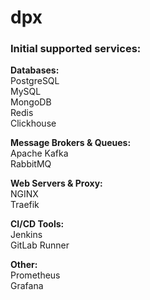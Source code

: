 # dpx

### Initial supported services:
**Databases:**\
PostgreSQL\
MySQL\
MongoDB\
Redis\
Clickhouse

**Message Brokers & Queues:**\
Apache Kafka\
RabbitMQ

**Web Servers & Proxy:**\
NGINX\
Traefik

**CI/CD Tools:**\
Jenkins\
GitLab Runner

**Other:**\
Prometheus\
Grafana
